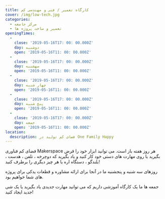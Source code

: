 ```yaml
---
title: کارگاه تعمیر / فنی و مهندسی کم
cover: /img/low-tech.jpg
categories:
  - مرکز جامعه
  - تعمیر و ساخت پروژه ها
openingTimes:
  - 
    close: '2019-05-16T17: 00: 00.000Z'
    day: دوشنبه
    open: '2019-05-16T11: 00: 00.000Z'
  - 
    close: '2019-05-16T17: 00: 00.000Z'
    day: سهشنبه
    open: '2019-05-16T11: 00: 00.000Z'
  - 
    close: '2019-05-16T17: 00: 00.000Z'
    day: چهار شنبه
    open: '2019-05-16T11: 00: 00.000Z'
  - 
    close: '2019-05-16T17: 00: 00.000Z'
    day: پنج شنبه
    open: '2019-05-16T11: 00: 00.000Z'
  - 
    close: '2019-05-16T17: 00: 00.000Z'
    day: جمعه
    open: '2019-05-16T11: 00: 00.000Z'
location:
  description: فضای کم تولید در One Family Happy
---
```


فضای کم فناوری Makerspace هر روز هفته باز است. می توانید ابزار خود را قرض بگیرید یا روی مهارت های دستی خود کار کنید و یاد بگیرید که دوچرخه ، تلفن ، هدست ، بلندگو ، دستگاه اره یا هر چیز دیگری را برطرف کنید!

روزهای سه شنبه و پنجشنبه ما در آنجا برای ارائه مشاوره و قطعات یدکی برای پروژه های شما خواهیم بود.

جمعه ها ما یک کارگاه آموزشی داریم که می توانید مهارت جدیدی یاد بگیرید یا یک شی جدید ایجاد کنید!